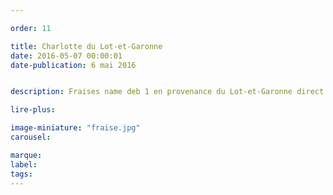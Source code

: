 ```yaml
---

order: 11

title: Charlotte du Lot-et-Garonne
date: 2016-05-07 00:00:01
date-publication: 6 mai 2016


description: Fraises name deb 1 en provenance du Lot-et-Garonne direct producteur

lire-plus:

image-miniature: "fraise.jpg"
carousel:

marque:
label:
tags:
---
```


<!--fin-excerpt-->
<!-- ******************************** -->
<!-- **** début contenu détaillé **** -->



<!-- **** fin contenu détaillé **** -->
<!-- ****************************** -->
